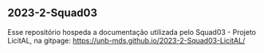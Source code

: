 ## 2023-2-Squad03
Esse repositório hospeda a documentação utilizada pelo Squad03 - Projeto LicitAL, na gitpage: https://unb-mds.github.io/2023-2-Squad03-LicitAL/
